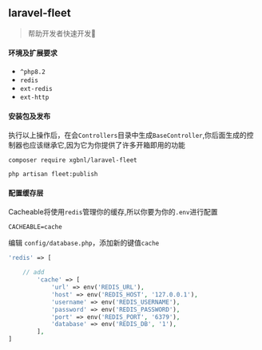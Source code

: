 ## laravel-fleet

> 帮助开发者快速开发👏

#### 环境及扩展要求

- `^php8.2`
- `redis`
- `ext-redis`
- `ext-http`

#### 安装包及发布

执行以上操作后，在会`Controllers`目录中生成`BaseController`,你后面生成的控制器也应该继承它,因为它为你提供了许多开箱即用的功能

```shell
composer require xgbnl/laravel-fleet

php artisan fleet:publish 
```
#### 配置缓存层

Cacheable将使用`redis`管理你的缓存,所以你要为你的`.env`进行配置

```dotenv
CACHEABLE=cache
```

编辑 `config/database.php`，添加新的键值`cache`

```php 
'redis' => [

    // add 
        'cache' => [
            'url' => env('REDIS_URL'),
            'host' => env('REDIS_HOST', '127.0.0.1'),
            'username' => env('REDIS_USERNAME'),
            'password' => env('REDIS_PASSWORD'),
            'port' => env('REDIS_PORT', '6379'),
            'database' => env('REDIS_DB', '1'),
        ],
] 
```
